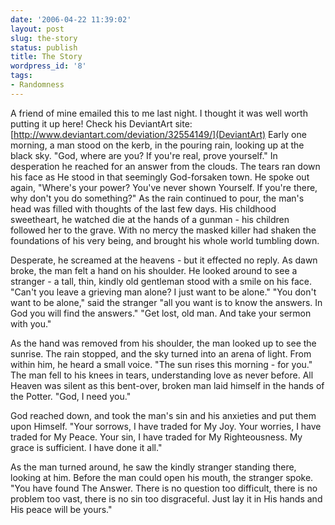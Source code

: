 ```yaml
---
date: '2006-04-22 11:39:02'
layout: post
slug: the-story
status: publish
title: The Story
wordpress_id: '8'
tags:
- Randomness
---
```


A friend of mine emailed this to me last night. I thought it was well worth putting it up here! Check his DeviantArt site: [http://www.deviantart.com/deviation/32554149/](DeviantArt)
Early one morning, a man stood on the kerb, in the pouring rain, looking up at the black sky.  "God, where are you?  If you're real, prove yourself."  In desperation he reached for an answer from the clouds.  The tears ran down his face as He stood in that seemingly God-forsaken town.  He spoke out again, "Where's your power?  You've never shown Yourself.  If you're there, why don't you do something?"  As the rain continued to pour, the man's head was filled with thoughts of the last few days.  His childhood sweetheart, he watched die at the hands of a gunman - his children followed her to the grave.  With no mercy the masked killer had shaken the foundations of his very being, and brought his whole world tumbling down.

Desperate, he screamed at the heavens - but it effected no reply.  As dawn broke, the man felt a hand on his shoulder.  He looked around to see a stranger - a tall, thin, kindly old gentleman stood with a smile on his face.  "Can't you leave a grieving man alone?  I just want to be alone."  "You don't want to be alone," said the stranger "all you want is to know the answers.  In God you will find the answers."  "Get lost, old man.  And take your sermon with you."

As the hand was removed from his shoulder, the man looked up to see the sunrise.  The rain stopped, and the sky turned into an arena of light.  From within him, he heard a small voice.  "The sun rises this morning - for you."  The man fell to his knees in tears, understanding love as never before.  All Heaven was silent as this bent-over, broken man laid himself in the hands of the Potter.  "God, I need you."

God reached down, and took the man's sin and his anxieties and put them upon Himself.  "Your sorrows, I have traded for My Joy.  Your worries, I have traded for My Peace.  Your sin, I have traded for My Righteousness.  My grace is sufficient.  I have done it all."

As the man turned around, he saw the kindly stranger standing there, looking at him.  Before the man could open his mouth, the stranger spoke.  "You have found The Answer.  There is no question too difficult, there is no problem too vast, there is no sin too disgraceful.  Just lay it in His hands and His peace will be yours."
